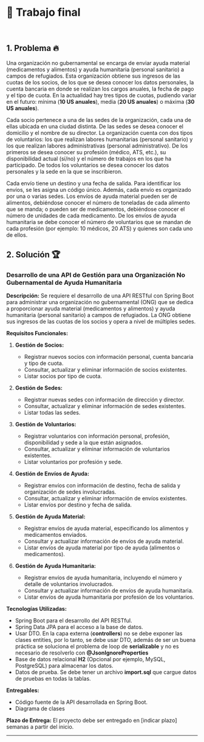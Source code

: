 # :volcano: Trabajo final

<br>

## 1. Problema :fire:

Una organización no gubernamental se encarga de enviar ayuda material (medicamentos y alimentos) y
ayuda humanitaria (personal sanitario) a campos de refugiados. Esta organización obtiene sus ingresos de
las cuotas de los socios, de los que se desea conocer los datos personales, la cuenta bancaria en donde se
realizan los cargos anuales, la fecha de pago y el tipo de cuota. En la actualidad hay tres tipos de cuotas,
pudiendo variar en el futuro: mínima (**10 US anuales**), media (**20 US anuales**) o máxima (**30 US
anuales**).

Cada socio pertenece a una de las sedes de la organización, cada una de ellas ubicada en una ciudad
distinta. De las sedes se desea conocer el domicilio y el nombre de su director.
La organización cuenta con dos tipos de voluntarios: los que realizan labores humanitarias (personal
sanitario) y los que realizan labores administrativas (personal administrativo). De los primeros se desea
conocer su profesión (médico, ATS, etc.), su disponibilidad actual (sí/no) y el número de trabajos en los que
ha participado. De todos los voluntarios se desea conocer los datos personales y la sede en la que se
inscribieron.

Cada envío tiene un destino y una fecha de salida. Para identificar los envíos, se les asigna un código
único. Además, cada envío es organizado por una o varias sedes. Los envíos de ayuda material pueden ser
de alimentos, debiéndose conocer el número de toneladas de cada alimento que se manda; o pueden ser de
medicamentos, debiéndose conocer el número de unidades de cada medicamento. De los envíos de ayuda
humanitaria se debe conocer el número de voluntarios que se mandan de cada profesión (por ejemplo: 10
médicos, 20 ATS) y quienes son cada uno de ellos.

## 2. Solución :trophy:

### Desarrollo de una API de Gestión para una Organización No Gubernamental de Ayuda Humanitaria

**Descripción:**
Se requiere el desarrollo de una API RESTful con Spring Boot para administrar una organización no gubernamental (ONG) que se dedica a proporcionar ayuda material (medicamentos y alimentos) y ayuda humanitaria (personal sanitario) a campos de refugiados. La ONG obtiene sus ingresos de las cuotas de los socios y opera a nivel de múltiples sedes.


**Requisitos Funcionales:**

1. **Gestión de Socios:**
   - Registrar nuevos socios con información personal, cuenta bancaria y tipo de cuota.
   - Consultar, actualizar y eliminar información de socios existentes.
   - Listar socios por tipo de cuota.

2. **Gestión de Sedes:**
   - Registrar nuevas sedes con información de dirección y director.
   - Consultar, actualizar y eliminar información de sedes existentes.
   - Listar todas las sedes.

3. **Gestión de Voluntarios:**
   - Registrar voluntarios con información personal, profesión, disponibilidad y sede a la que están asignados.
   - Consultar, actualizar y eliminar información de voluntarios existentes.
   - Listar voluntarios por profesión y sede.

4. **Gestión de Envíos de Ayuda:**
   - Registrar envíos con información de destino, fecha de salida y organización de sedes involucradas.
   - Consultar, actualizar y eliminar información de envíos existentes.
   - Listar envíos por destino y fecha de salida.

5. **Gestión de Ayuda Material:**
   - Registrar envíos de ayuda material, especificando los alimentos y medicamentos enviados.
   - Consultar y actualizar información de envíos de ayuda material.
   - Listar envíos de ayuda material por tipo de ayuda (alimentos o medicamentos).

6. **Gestión de Ayuda Humanitaria:**
   - Registrar envíos de ayuda humanitaria, incluyendo el número y detalle de voluntarios involucrados.
   - Consultar y actualizar información de envíos de ayuda humanitaria.
   - Listar envíos de ayuda humanitaria por profesión de los voluntarios.


**Tecnologías Utilizadas:**
- Spring Boot para el desarrollo del API RESTful.
- Spring Data JPA para el acceso a la base de datos.
- Usar DTO. En la capa externa (**controllers**) no se debe exponer las clases entities, por lo tanto, se debe usar DTO, además de ser un buena práctica se soluciona el problema de loop de **serializable** y no es necesario de resolverlo con **@JsonIgnoreProperties**
- Base de datos relacional **H2** (Opcional por ejemplo, MySQL, PostgreSQL) para almacenar los datos.
- Datos de prueba. Se debe tener un archivo **import.sql** que cargue datos de pruebas en todas la tablas. 


**Entregables:**
- Código fuente de la API desarrollada en Spring Boot.
- Diagrama de clases

**Plazo de Entrega:**
El proyecto debe ser entregado en [indicar plazo] semanas a partir del inicio.

---

